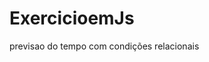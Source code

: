 # ExercicioemJs
previsao do tempo com condições relacionais

<!DOCTYPE html>
<html lang="pt-br">
<head>
    <meta charset="UTF-8">
    <meta name="viewport" content="width=device-width, initial-scale=1.0">
    <title>exercicio2</title>
    <style>

     body{
            margin-top: 20px;
            background-color: skyblue;
            color: rgb(253, 253, 253);
            text-align: center;
            font-size: 18pt;
            font-family:fantasy;
            box-shadow: 2px 2px 5px black;
            height: 40px;
            padding: 50px;
            
        }
    </style>
</head>
<body>
    <div id="selecao">
    <label for="clima">Selecione o tipo de clima hoje:</label>
    <select name="clima" id="clima">
        <option value="">---Faça uma escolha---</option>
        <option value="ensolarado">Ensolarado</option>
        <option value="nublado">Nublado</option>
        <option value="chuvoso">Chuvoso</option>
    </select>
    <!--O elemento select permite fazer escolhas diferentes e o paragrafo é onde aparecerá a mensagem. --> 

    <p id="para"></p>
</div>
    
</body>
<script>

    /* armazenamos uma referencia p/ambos elementos (<select> e <p> e add uma lista de escolhas ao <select> p/ quando o valor for alterado a função mudarClima seja executada.
        Quando a função é executada 1° definimos uma "var escolha" para o valor do elemento <select>) depois testamos as condições nos blocos */
    let select = document.querySelector('select');
    let para = document.querySelector('p');
    
    
    

    select.addEventListener('change', mudarClima);

    function mudarClima(){
        let escolha = select.value;

        if(escolha === 'ensolarado'){
            para.textContent = 'Está agradável e ensolarado lá fora hoje. Use shorts! Vá para a praia ou o parque e pegue um sorvete.';
            document.body.style.backgroundImage = 'url(sol.jpg)' 
            document.body.style.backgroundSize = "cover";
            document.body.style.backgroundRepeat = "no-repeat";
            document.body.style.color = 'red'
            /* Mudando o fundo do corpo do site a partir da escolha do usuario e os "cover e o no-repeat" é pra preencher a tela inteira com a imagem */

        } else if (escolha === 'nublado'){
            para.textContent = 'Não está chovendo, mas o céu está cinza e sombrio; poderia mudar a qualquer momento, então leve um casaco de chuva só por precaução.';
            document.body.style.backgroundImage = 'url(nublado.jpg)' 
            document.body.style.backgroundSize = "cover";
            document.body.style.backgroundRepeat = "no-repeat";
            document.body.style.color = 'white'
            

        }else if(escolha === 'chuvoso') {
            para.textContent = 'A chuva está caindo! Melhor ficar em casa com uma xícara de chocolate quente ou ir assistir um filme.';
            document.body.style.backgroundImage = 'url(chuvoso.jpg)' 
            document.body.style.backgroundSize = "cover";
            document.body.style.backgroundRepeat = "no-repeat";
            document.body.style.color = 'black';
        }else {
            para.textContent ='';
        }
    }
</script>
</html>
